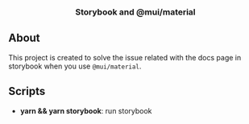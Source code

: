 <h3 align="center">
  Storybook and @mui/material
</h3>

## About

This project is created to solve the issue related with the docs page in storybook when you use `@mui/material`.

## Scripts

- **yarn && yarn storybook**: run storybook
